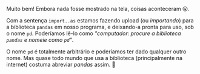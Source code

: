 Muito bem! Embora nada fosse mostrado na tela, coisas aconteceram 😮.

Com a sentença `import..as` estamos fazendo upload (ou _importando_) para a biblioteca `pandas` em nosso programa, e deixando-a pronta para uso, sob o nome `pd`. Poderíamos lê-lo como _"computador: procure a biblioteca `pandas` e nomeie como `pd`"_.

O nome `pd` é totalmente arbitrário e poderíamos ter dado qualquer outro nome. Mas quase todo mundo que usa a biblioteca (principalmente na internet) costuma abreviar _pandas_ assim. 🤷
